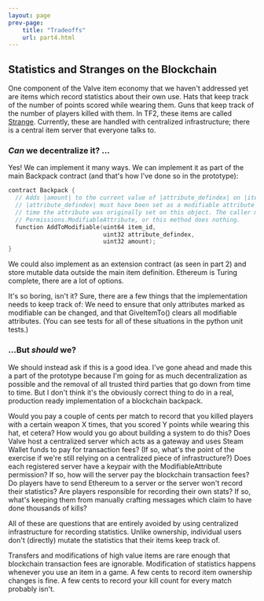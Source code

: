 ```yaml
---
layout: page
prev-page:
    title: "Tradeoffs"
    url: part4.html
---
```


Statistics and Stranges on the Blockchain
-----------------------------------------

One component of the Valve item economy that we haven't addressed yet are items which record statistics about their own use. Hats that keep track of the number of points scored while wearing them. Guns that keep track of the number of players killed with them. In TF2, these items are called [Strange][]. Currently, these are handled with centralized infrastructure; there is a central item server that everyone talks to.

[Strange]: https://wiki.teamfortress.com/wiki/Strange

### _Can_ we decentralize it? ...

Yes! We can implement it many ways. We can implement it as part of the main Backpack contract (and that's how I've done so in the prototype):

```cpp
contract Backpack {
  // Adds |amount| to the current value of |attribute_defindex| on |item_id|.
  // |attribute_defindex| must have been set as a modifiable attribute at the
  // time the attribute was originally set on this object. The caller must have
  // Permissions.ModifiableAttribute, or this method does nothing.
  function AddToModifiable(uint64 item_id,
                           uint32 attribute_defindex,
                           uint32 amount);
}
```

We could also implement as an extension contract (as seen in part 2) and store mutable data outside the main item definition. Ethereum is Turing complete, there are a lot of options.

It's so boring, isn't it? Sure, there are a few things that the implementation needs to keep track of: We need to ensure that only attributes marked as modifiable can be changed, and that GiveItemTo() clears all modifiable attributes. (You can see tests for all of these situations in the python unit tests.)

### ...But _should_ we?

We should instead ask if this is a good idea. I've gone ahead and made this a part of the prototype because I'm going for as much decentralization as possible and the removal of all trusted third parties that go down from time to time. But I don't think it's the obviously correct thing to do in a real, production ready implementation of a blockchain backpack.

Would you pay a couple of cents per match to record that you killed players with a certain weapon X times, that you scored Y points while wearing this hat, et cetera? How would you go about building a system to do this? Does Valve host a centralized server which acts as a gateway and uses Steam Wallet funds to pay for transaction fees? (If so, what's the point of the exercise if we're still relying on a centralized piece of infrastructure?) Does each registered server have a keypair with the ModifiableAttribute permission? If so, how will the server pay the blockchain transaction fees? Do players have to send Ethereum to a server or the server won't record their statistics? Are players responsible for recording their own stats? If so, what's keeping them from manually crafting messages which claim to have done thousands of kills?

All of these are questions that are entirely avoided by using centralized infrastructure for recording statistics. Unlike ownership, individual users don't (directly) mutate the statistics that their items keep track of.

Transfers and modifications of high value items are rare enough that blockchain transaction fees are ignorable. Modification of statistics happens whenever you use an item in a game. A few cents to record item ownership changes is fine. A few cents to record your kill count for every match probably isn't.

